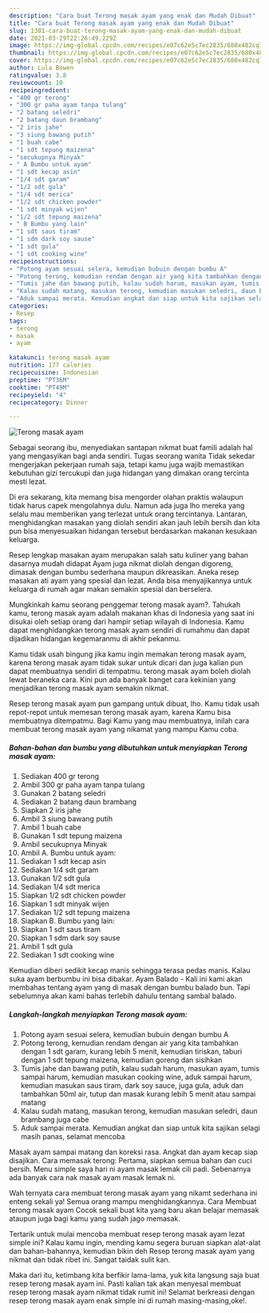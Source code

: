 ```yaml
---
description: "Cara buat Terong masak ayam yang enak dan Mudah Dibuat"
title: "Cara buat Terong masak ayam yang enak dan Mudah Dibuat"
slug: 1301-cara-buat-terong-masak-ayam-yang-enak-dan-mudah-dibuat
date: 2021-03-29T22:26:49.229Z
image: https://img-global.cpcdn.com/recipes/e07c62e5c7ec2835/680x482cq70/terong-masak-ayam-foto-resep-utama.jpg
thumbnail: https://img-global.cpcdn.com/recipes/e07c62e5c7ec2835/680x482cq70/terong-masak-ayam-foto-resep-utama.jpg
cover: https://img-global.cpcdn.com/recipes/e07c62e5c7ec2835/680x482cq70/terong-masak-ayam-foto-resep-utama.jpg
author: Lula Bowen
ratingvalue: 3.8
reviewcount: 10
recipeingredient:
- "400 gr terong"
- "300 gr paha ayam tanpa tulang"
- "2 batang seledri"
- "2 batang daun brambang"
- "2 iris jahe"
- "3 siung bawang putih"
- "1 buah cabe"
- "1 sdt tepung maizena"
- "secukupnya Minyak"
- " A Bumbu untuk ayam"
- "1 sdt kecap asin"
- "1/4 sdt garam"
- "1/2 sdt gula"
- "1/4 sdt merica"
- "1/2 sdt chicken powder"
- "1 sdt minyak wijen"
- "1/2 sdt tepung maizena"
- " B Bumbu yang lain"
- "1 sdt saus tiram"
- "1 sdm dark soy sause"
- "1 sdt gula"
- "1 sdt cooking wine"
recipeinstructions:
- "Potong ayam sesuai selera, kemudian bubuin dengan bumbu A"
- "Potong terong, kemudian rendam dengan air yang kita tambahkan dengan 1 sdt garam, kurang lebih 5 menit, kemudian tiriskan, taburi dengan 1 sdt tepung maizena, kemudian goreng dan sisihkan"
- "Tumis jahe dan bawang putih, kalau sudah harum, masukan ayam, tumis sampai harum, kemudian masukan cooking wine, aduk sampai harum, kemudian masukan saus tiram, dark soy sauce, juga gula, aduk dan tambahkan 50ml air, tutup dan masak kurang lebih 5 menit atau sampai matang"
- "Kalau sudah matang, masukan terong, kemudian masukan seledri, daun brambang juga cabe"
- "Aduk sampai merata. Kemudian angkat dan siap untuk kita sajikan selagi masih panas, selamat mencoba"
categories:
- Resep
tags:
- terong
- masak
- ayam

katakunci: terong masak ayam 
nutrition: 177 calories
recipecuisine: Indonesian
preptime: "PT36M"
cooktime: "PT49M"
recipeyield: "4"
recipecategory: Dinner

---
```



![Terong masak ayam](https://img-global.cpcdn.com/recipes/e07c62e5c7ec2835/680x482cq70/terong-masak-ayam-foto-resep-utama.jpg)

Sebagai seorang ibu, menyediakan santapan nikmat buat famili adalah hal yang mengasyikan bagi anda sendiri. Tugas seorang  wanita Tidak sekedar mengerjakan pekerjaan rumah saja, tetapi kamu juga wajib memastikan kebutuhan gizi tercukupi dan juga hidangan yang dimakan orang tercinta mesti lezat.

Di era  sekarang, kita memang bisa mengorder olahan praktis walaupun tidak harus capek mengolahnya dulu. Namun ada juga lho mereka yang selalu mau memberikan yang terlezat untuk orang tercintanya. Lantaran, menghidangkan masakan yang diolah sendiri akan jauh lebih bersih dan kita pun bisa menyesuaikan hidangan tersebut berdasarkan makanan kesukaan keluarga. 

Resep lengkap masakan ayam merupakan salah satu kuliner yang bahan dasarnya mudah didapat Ayam juga nikmat diolah dengan digoreng, dimasak dengan bumbu sederhana maupun dikreasikan. Aneka resep masakan ati ayam yang spesial dan lezat. Anda bisa menyajikannya untuk keluarga di rumah agar makan semakin spesial dan berselera.

Mungkinkah kamu seorang penggemar terong masak ayam?. Tahukah kamu, terong masak ayam adalah makanan khas di Indonesia yang saat ini disukai oleh setiap orang dari hampir setiap wilayah di Indonesia. Kamu dapat menghidangkan terong masak ayam sendiri di rumahmu dan dapat dijadikan hidangan kegemaranmu di akhir pekanmu.

Kamu tidak usah bingung jika kamu ingin memakan terong masak ayam, karena terong masak ayam tidak sukar untuk dicari dan juga kalian pun dapat membuatnya sendiri di tempatmu. terong masak ayam boleh diolah lewat beraneka cara. Kini pun ada banyak banget cara kekinian yang menjadikan terong masak ayam semakin nikmat.

Resep terong masak ayam pun gampang untuk dibuat, lho. Kamu tidak usah repot-repot untuk memesan terong masak ayam, karena Kamu bisa membuatnya ditempatmu. Bagi Kamu yang mau membuatnya, inilah cara membuat terong masak ayam yang nikamat yang mampu Kamu coba.

<!--inarticleads1-->

##### Bahan-bahan dan bumbu yang dibutuhkan untuk menyiapkan Terong masak ayam:

1. Sediakan 400 gr terong
1. Ambil 300 gr paha ayam tanpa tulang
1. Gunakan 2 batang seledri
1. Sediakan 2 batang daun brambang
1. Siapkan 2 iris jahe
1. Ambil 3 siung bawang putih
1. Ambil 1 buah cabe
1. Gunakan 1 sdt tepung maizena
1. Ambil secukupnya Minyak
1. Ambil  A. Bumbu untuk ayam:
1. Sediakan 1 sdt kecap asin
1. Sediakan 1/4 sdt garam
1. Gunakan 1/2 sdt gula
1. Sediakan 1/4 sdt merica
1. Siapkan 1/2 sdt chicken powder
1. Siapkan 1 sdt minyak wijen
1. Sediakan 1/2 sdt tepung maizena
1. Siapkan  B. Bumbu yang lain:
1. Siapkan 1 sdt saus tiram
1. Siapkan 1 sdm dark soy sause
1. Ambil 1 sdt gula
1. Sediakan 1 sdt cooking wine


Kemudian diberi sedikit kecap manis sehingga terasa pedas manis. Kalau suka ayam berbumbu ini bisa dibakar. Ayam Balado - Kali ini kami akan membahas tentang ayam yang di masak dengan bumbu balado bun. Tapi sebelumnya akan kami bahas terlebih dahulu tentang sambal balado. 

<!--inarticleads2-->

##### Langkah-langkah menyiapkan Terong masak ayam:

1. Potong ayam sesuai selera, kemudian bubuin dengan bumbu A
1. Potong terong, kemudian rendam dengan air yang kita tambahkan dengan 1 sdt garam, kurang lebih 5 menit, kemudian tiriskan, taburi dengan 1 sdt tepung maizena, kemudian goreng dan sisihkan
1. Tumis jahe dan bawang putih, kalau sudah harum, masukan ayam, tumis sampai harum, kemudian masukan cooking wine, aduk sampai harum, kemudian masukan saus tiram, dark soy sauce, juga gula, aduk dan tambahkan 50ml air, tutup dan masak kurang lebih 5 menit atau sampai matang
1. Kalau sudah matang, masukan terong, kemudian masukan seledri, daun brambang juga cabe
1. Aduk sampai merata. Kemudian angkat dan siap untuk kita sajikan selagi masih panas, selamat mencoba


Masak ayam sampai matang dan koreksi rasa. Angkat dan ayam kecap siap disajikan. Cara memasak terong: Pertama, siapkan semua bahan dan cuci bersih. Menu simple saya hari ni ayam masak lemak cili padi. Sebenarnya ada banyak cara nak masak ayam masak lemak ni. 

Wah ternyata cara membuat terong masak ayam yang nikamt sederhana ini enteng sekali ya! Semua orang mampu menghidangkannya. Cara Membuat terong masak ayam Cocok sekali buat kita yang baru akan belajar memasak ataupun juga bagi kamu yang sudah jago memasak.

Tertarik untuk mulai mencoba membuat resep terong masak ayam lezat simple ini? Kalau kamu ingin, mending kamu segera buruan siapkan alat-alat dan bahan-bahannya, kemudian bikin deh Resep terong masak ayam yang nikmat dan tidak ribet ini. Sangat taidak sulit kan. 

Maka dari itu, ketimbang kita berfikir lama-lama, yuk kita langsung saja buat resep terong masak ayam ini. Pasti kalian tak akan menyesal membuat resep terong masak ayam nikmat tidak rumit ini! Selamat berkreasi dengan resep terong masak ayam enak simple ini di rumah masing-masing,oke!.


